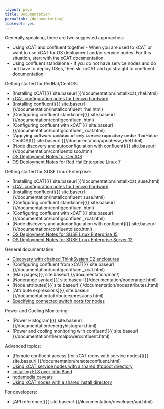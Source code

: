 ```yaml
---
layout: page
title: Documentation
permalink: /documentation/
toplevel: yes
---
```


Generally speaking, there are two suggested approaches:
* Using xCAT and confluent together - When you are used to xCAT or want to use xCAT for OS deployment and/or service nodes.  For this situation, start with the xCAT documentation.
* Using confluent standalone - If you do not have service nodes and do not have to deploy OSes, then skip xCAT and go straight to confluent documentation.

Getting started for RedHat/CentOS:
* [Installing xCAT]({{ site.baseurl }}/documentation/installxcat_rhel.html)
* [xCAT configuration notes for Lenovo hardware]({{site.baseurl}}/documentation/xcatconfignotes.html)
* [Installing confluent]({{ site.baseurl }}/documentation/installconfluent_rhel.html)
* [Configuring confluent standalone]({{ site.baseurl }}/documentation/configconfluent.html)
* [Configuring confluent with xCAT]({{ site.baseurl }}/documentation/configconfluent_xcat.html)
* [Applying software updates of only Lenovo repository under RedHat or CentOS]({{ site.baseurl }}//documentation/updatesw_rhel.html)
* [Node discovery and autoconfiguration with confluent]({{ site.baseurl }}/documentation/confluentdisco.html)
* [OS Deployment Notes for CentOS]({{site.baseurl}}/documentation/centosdeploy.html)
* [OS Deployment Notes for Red Hat Enterprise Linux 7]({{site.baseurl}}/documentation/el7deploy.html)

Getting started for SUSE Linux Enterprise:
* [Installing xCAT]({{ site.baseurl }}/documentation/installxcat_suse.html)
* [xCAT configuration notes for Lenovo hardware]({{site.baseurl}}/documentation/xcatconfignotes.html)
* [Installing confluent]({{ site.baseurl }}/documentation/installconfluent_suse.html)
* [Configuring confluent standalone]({{ site.baseurl }}/documentation/configconfluent.html)
* [Configuring confluent with xCAT]({{ site.baseurl }}/documentation/configconfluent_xcat.html)
* [Node discovery and autoconfiguration with confluent]({{ site.baseurl }}/documentation/confluentdisco.html)
* [OS Deployment Notes for SUSE Linux Enterprise 15]({{site.baseurl}}/documentation/suse15deploy.html)
* [OS Deployment Notes for SUSE Linux Enterprise Server 12]({{site.baseurl}}/documentation/sles12deploy.html)

General documentation:

* [Discovery with chained ThinkSystem D2 enclosures]({{site.baseurl}}/documentation/chainedsmmdiscovery.html)
* [Configuring confluent from xCAT]({{ site.baseurl }}/documentation/configconfluent_xcat.html)
* [Man pages]({{ site.baseurl }}/documentation/man/)
* [Noderange syntax]({{ site.baseurl }}/documentation/noderange.html)
* [Node attributes]({{ site.baseurl }}/documentation/nodeattributes.html)
* [Attribute expressions]({{ site.baseurl }}/documentation/attributeexpressions.html)
* [Specifying connected switch ports for nodes]({{site.baseurl}}/documentation/switchportattribs.html)


Power and Cooling Monitoring:

* [Power Histogram]({{ site.baseurl }}/documentation/energyhistogram.html)
* [Power and cooling monitoring with confluent]({{ site.baseurl }}/documentation/thermalpowerconfluent.html)

Advanced topics:

* [Remote confluent access (for xCAT rcons with service nodes)]({{ site.baseurl }}/documentation/remoteconfluent.html)
* [Using xCAT service nodes with a shared tftpboot directory]({{site.baseurl}}/documentation/sharedtftpnotes.html)
* [Installing EL8 over InfiniBand]({{site.baseurl}}/documentation/el8ibinstall.html)
* [nodemedia caveats]({{site.baseurl}}/documentation/nodemedia_caveats.html)
* [Using xCAT nodes with a shared install directory]({{site.baseurl}}/documentation/sharedinstallnotes.html)

For developers:

* [API reference]({{ site.baseurl }}/documentation/developer/api.html)
